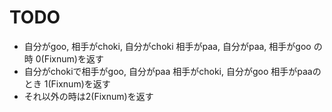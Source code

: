 # TODO
* 自分がgoo, 相手がchoki, 自分がchoki 相手がpaa, 自分がpaa, 相手がgoo の時 0(Fixnum)を返す
* 自分がchokiで相手がgoo, 自分がpaa 相手がchoki, 自分がgoo 相手がpaaのとき 1(Fixnum)を返す
* それ以外の時は2(Fixnum)を返す


